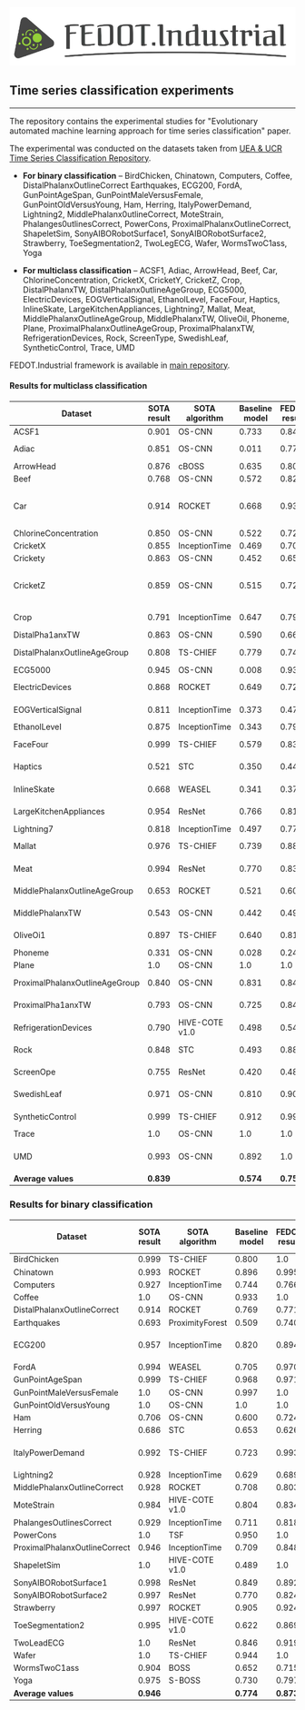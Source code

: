 ![](doc/fedot-industrial.png)
## Time series classification experiments
***
The repository contains the experimental studies for "Evolutionary 
automated machine learning approach for time series classification" 
paper.

The experimental was conducted on the datasets taken from [UEA & UCR Time Series Classification Repository](http://www.timeseriesclassification.com/).

* **For binary classification** – BirdChicken, Chinatown, Computers, Coffee, DistalPhalanxOutlineCorrect
Earthquakes, ECG200, FordA, GunPointAgeSpan, GunPointMaleVersusFemale, GunPointOldVersusYoung, 
Ham, Herring, ItalyPowerDemand, Lightning2, MiddlePhalanx0utlineCorrect, MoteStrain, 
Phalanges0utlinesCorrect, PowerCons, ProximalPhalanxOutlineCorrect, ShapeletSim, SonyAIBORobotSurface1, 
SonyAIBORobotSurface2, Strawberry, ToeSegmentation2, TwoLegECG, Wafer, WormsTwoC1ass, Yoga

* **For multiclass classification** – ACSF1, Adiac, ArrowHead, Beef, Car, ChlorineConcentration, 
CricketX, CricketY, CricketZ, Crop, DistalPhalanxTW, DistalPhalanx0utlineAgeGroup, ECG5000, 
ElectricDevices, EOGVerticalSignal, EthanolLevel, FaceFour, Haptics, InlineSkate, LargeKitchenAppliances, 
Lightning7, Mallat, Meat, MiddlePhalanxOutlineAgeGroup, MiddlePhalanxTW, OliveOil, Phoneme, Plane, 
ProximalPhalanxOutlineAgeGroup, ProximalPhalanxTW, RefrigerationDevices, Rock, ScreenType, 
SwedishLeaf, SyntheticControl, Trace, UMD


FEDOT.Industrial framework is available in [main repository](https://github.com/aimclub/Fedot.Industrial).

#### Results for multiclass classification 

| Dataset                        | SOTA result | SOTA algorithm | Baseline model | FEDOT result | Feature generation algorithm                          |
| ------------------------------ | ----------- | -------------- | -------------- | ------------ | ----------------------------------------------------- |
| ACSF1                          | 0.901       | OS-CNN         | 0.733          | 0.849        | WindowQuantiIe                                        |
| Adiac                          | 0.851       | OS-CNN         | 0.011          | 0.776        | Ensemble: Quantile, Topological                       |
| ArrowHead                      | 0.876       | cBOSS          | 0.635          | 0.803        | WindowSpectraI                                        |
| Beef                           | 0.768       | OS-CNN         | 0.572          | 0.828        | Quantile                                              |
| Car                            | 0.914       | ROCKET         | 0.668          | 0.933        | Ensemble: WindowSpectral, WindowQuantile, Topological |
| ChlorineConcentration          | 0.850       | OS-CNN         | 0.522          | 0.720        | WindowQuantiIe                                        |
| CricketX                       | 0.855       | InceptionTime  | 0.469          | 0.707        | WindowQuantile                                        |
| Crickety                       | 0.863       | OS-CNN         | 0.452          | 0.653        | WindowQuantile                                        |
| CricketZ                       | 0.859       | OS-CNN         | 0.515          | 0.729        | Ensemble: WindowSpectraI, WindowQuantiIe, Topological |
| Crop                           | 0.791       | InceptionTime  | 0.647          | 0.798        | Ensemble:WindowSpectraI, WindowQuantiIe               |
| DistalPha1anxTW                | 0.863       | OS-CNN         | 0.590          | 0.660        | WindowQuantile                                        |
| DistalPhalanxOutIineAgeGroup   | 0.808       | TS-CHIEF       | 0.779          | 0.749        | Ensemble: Quantile, Spectral, WindowQuantiIe          |
| ECG5000                        | 0.945       | OS-CNN         | 0.008          | 0.933        | recurrence                                            |
| ElectricDevices                | 0.868       | ROCKET         | 0.649          | 0.725        | Ensemble: Quantile, WindowQuantile                    |
| EOGVerticalSignaI              | 0.811       | InceptionTime  | 0.373          | 0.475        | Ensemble: Quantile, WindowQuantiIe                    |
| EthanolLeveI                   | 0.875       | InceptionTime  | 0.343          | 0.792        | Ensemble: Quantile, ECM                               |
| FaceFour                       | 0.999       | TS-CHIEF       | 0.579          | 0.831        | Ensemble: Topological, Quantile                       |
| Haptics                        | 0.521       | STC            | 0.350          | 0.440        | Ensemble: Topological, Quantile                       |
| InlineSkate                    | 0.668       | WEASEL         | 0.341          | 0.378        | Ensemble: Topological, WindowQuantile, Wavelet        |
| LargeKitchenAppliances         | 0.954       | ResNet         | 0.766          | 0.816        | Ensemble: Quantile, Topological                       |
| Lightning7                     | 0.818       | InceptionTime  | 0.497          | 0.779        | Quantile                                              |
| Mallat                         | 0.976       | TS-CHIEF       | 0.739          | 0.884        | Ensemble: Wavelet, WindowQuantiIe                     |
| Meat                           | 0.994       | ResNet         | 0.770          | 0.836        | Ensemble: Topological, Spectral                       |
| MiddlePhaIanxOutIineAgeGroup   | 0.653       | ROCKET         | 0.521          | 0.606        | Ensemble: Spectral, Topological, Quantile             |
| MiddlePhalanxTW                | 0.543       | OS-CNN         | 0.442          | 0.497        | Ensemble: Spectral, WindowQuantile                    |
| OliveOi1                       | 0.897       | TS-CHIEF       | 0.640          | 0.810        | Ensemble: Topological, Spectral                       |
| Phoneme                        | 0.331       | OS-CNN         | 0.028          | 0.244        | Topological                                           |
| Plane                          | 1.0         | OS-CNN         | 1.0            | 1.0          | WindowQuantile                                        |
| ProximalPhalanxOutlineAgeGroup | 0.840       | OS-CNN         | 0.831          | 0.847        | Ensemble: Wavelet, WindowQuantile                     |
| ProximalPha1anxTW              | 0.793       | OS-CNN         | 0.725          | 0.844        | Ensemble: Wavelet, WindowQuantiIe                     |
| RefrigerationDevices           | 0.790       | HIVE-COTE v1.0 | 0.498          | 0.545        | WindowQuantile                                        |
| Rock                           | 0.848       | STC            | 0.493          | 0.880        | Ensemble: Topological, WindowQuantiIe                 |
| ScreenOpe                      | 0.755       | ResNet         | 0.420          | 0.484        | Ensemble: Topological, WindowQuantiIe, Wavelet        |
| SwedishLeaf                    | 0.971       | OS-CNN         | 0.810          | 0.904        | Ensemble: Topological, Spectral                       |
| SyntheticControI               | 0.999       | TS-CHIEF       | 0.912          | 0.999        | Ensemble: Quantile, Spectral                          |
| Trace                          | 1.0         | OS-CNN         | 1.0            | 1.0          | Spectral                                              |
| UMD                            | 0.993       | OS-CNN         | 0.892          | 1.0          | Ensemble: WindowQuantile, WindowSpectral              |
| **Average values**                 | **0.839**       |                | **0.574**          | **0.750**        |                                                       |

### Results for binary classification

| Dataset                       | SOTA result | SOTA algorithm  | Baseline model | FEDOT result | Feature generation algorithm       |
| ----------------------------- | ----------- | --------------- | -------------- | ------------ | ---------------------------------- |
| BirdChicken                   | 0.999       | TS-CHIEF        | 0.800          | 1.0          | Statistical                        |
| Chinatown                     | 0.993       | ROCKET          | 0.896          | 0.995        | WindowQuantile                     |
| Computers                     | 0.927       | InceptionTime   | 0.744          | 0.766        | Quantile                           |
| Coffee                        | 1.0         | OS-CNN          | 0.933          | 1.0          | WindowSpectral                     |
| DistalPhalanxOutlineCorrect   | 0.914       | ROCKET          | 0.769          | 0.771        | WindowQuanti1e                     |
| Earthquakes                   | 0.693       | ProximityForest | 0.509          | 0.740        | Quantile                           |
| ECG200                        | 0.957       | InceptionTime   | 0.820          | 0.894        | Ensemble: Quantile, WindowQuantile |
| FordA                         | 0.994       | WEASEL          | 0.705          | 0.970        | Spectral                           |
| GunPointAgeSpan               | 0.999       | TS-CHIEF        | 0.968          | 0.971        | Spectral                           |
| GunPointMaleVersusFemale      | 1.0         | OS-CNN          | 0.997          | 1.0          | Spectral                           |
| GunPointOldVersusYoung        | 1.0         | OS-CNN          | 1.0            | 1.0          | Spectral                           |
| Ham                           | 0.706       | OS-CNN          | 0.600          | 0.724        | WindowQuanti1e                     |
| Herring                       | 0.686       | STC             | 0.653          | 0.626        | Topological                        |
| ItalyPowerDemand              | 0.992       | TS-CHIEF        | 0.723          | 0.993        | Ensemble: WindowSpectral, ECM      |
| Lightning2                    | 0.928       | InceptionTime   | 0.629          | 0.689        | WindowSpectral                     |
| MiddlePhalanxOutlineCorrect   | 0.928       | ROCKET          | 0.708          | 0.803        | Window Quantile                    |
| MoteStrain                    | 0.984       | HIVE-COTE v1.0  | 0.804          | 0.834        | Spectral                           |
| PhalangesOutlinesCorrect      | 0.929       | InceptionTime   | 0.711          | 0.818        | Window Quantile                    |
| PowerCons                     | 1.0         | TSF             | 0.950          | 1.0          | Window Spectral                    |
| ProximalPhalanxOutlineCorrect | 0.946       | InceptionTime   | 0.709          | 0.848        | Window Quantile                    |
| ShapeletSim                   | 1.0         | HIVE-COTE v1.0  | 0.489          | 1.0          | Topological                        |
| SonyAIBORobotSurface1         | 0.998       | ResNet          | 0.849          | 0.892        | Window Quantile                    |
| SonyAIBORobotSurface2         | 0.997       | ResNet          | 0.770          | 0.824        | Window Quantile                    |
| Strawberry                    | 0.997       | ROCKET          | 0.905          | 0.924        | Spectral                           |
| ToeSegmentation2              | 0.995       | HIVE-COTE v1.0  | 0.622          | 0.869        | Spectral                           |
| TwoLeadECG                    | 1.0         | ResNet          | 0.846          | 0.919        | Quantile                           |
| Wafer                         | 1.0         | TS-CHIEF        | 0.944          | 1.0          | Quantile                           |
| WormsTwoC1ass                 | 0.904       | BOSS            | 0.652          | 0.715        | Topological                        |
| Yoga                          | 0.975       | S-BOSS          | 0.730          | 0.797        | WindowQuantile                     |
| **Average values**                | **0.946**       |                 | **0.774**          | **0.873**        |                                    |
